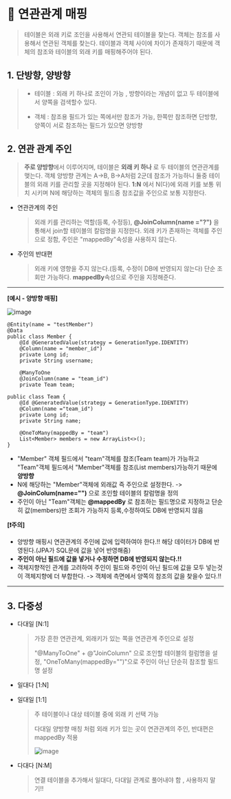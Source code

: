 📌 __**연관관계 매핑**__
======================
> 테이블은 외래 키로 조인을 사용해서 연관되 테이블을 찾는다. 객체는 참조를 사용해서 연관된 객체를 찾는다. 
> 테이블과 객체 사이에 차이가 존재하기 때문에 객체의 참조와 테이블의 외래 키를 매핑해주어야 된다.

**1. 단방향, 양방향**
---------------------------
  > - 테이블 : 외래 키 하나로 조인이 가능 , 방향이라는 개념이 없고 두 테이블에서 양쪽을 검색할수 있다.
  > 
  > - 객체 : 참조용 필드가 있는 쪽에서만 참조가 가능, 한쪽만 참조하면 단방향, 양쪽이 서로 참조하는 필드가 있으면 양방향
  
**2. 연관 관계 주인**
-----------------------
   > **주로 양방향**에서 이루어지며, 테이블은 **외래 키 하나** 로 두 테이블의 연관관계를 맺는다.
   > 객체 양방향 관계는 A->B, B->A처럼 2군데 참조가 가능하니 둘중 테이블의 외래 키를 관리할 곳을 지정해야 된다.
   > **1:N** 에서 N(다)에 외래 키를 보통 위치 시키며 N에 해당하는 객체의 필드중 참조값을 주인으로 보통 지정한다.
   
   * 연관관계의 주인
     > 외래 키를 관리하는 역할(등록, 수정등), **@JoinColumn(name ="?")** 을 통해서 join할 테이블의 칼럼명을 지정한다.
     > 외래 키가 존재하는 객체를 주인으로 정함, 주인은 "mappedBy"속성을 사용하지 않는다.

   * 주인의 반대편
     > 외래 키에 영향을 주지 않는다.(등록, 수정이 DB에 반영되지 않는다) 
     > 단순 조회만 가능하다. **mappedBy**속성으로 주인을 지정해준다.
----------------------------------------------
__[예시 - 양방향 매핑]__

![image](https://user-images.githubusercontent.com/96917871/178513956-9ee859ed-02dd-418e-8bb5-2a6ac2f8f397.png)
```
@Entity(name = "testMember")
@Data
public class Member {
    @Id @GeneratedValue(strategy = GenerationType.IDENTITY)
    @Column(name = "member_id")
    private Long id;
    private String username;

    @ManyToOne
    @JoinColumn(name = "team_id")
    private Team team;

public class Team {
    @Id @GeneratedValue(strategy = GenerationType.IDENTITY)
    @Column(name ="team_id")
    private Long id;
    private String name;

    @OneToMany(mappedBy = "team")
    List<Member> members = new ArrayList<>();
}
```   
- "Member" 객체 필드에서 "team"객체를 참조(Team team)가 가능하고 "Team"객체 필드에서 "Member"객체를 참조(List<Member> members)가능하기 때문에 **양방향**
- N에 해당하는 "Member"객체에 외래값 즉 주인으로 설정한다. -> **@JoinColum(name="")** 으로 조인할 테이블의 칼럼명을 정의
- 주인이 아닌 "Team"객체는 **@mappedBy** 로 참조하는 필드명으로 지정하고 단순히 값(members)만 조회가 가능하지 등록,수정하여도 DB에 반영되지 않음  

    
**[❗주의]**
- 양방향 매핑시 연관관계의 주인에 값에 입력하여야 한다.!! 해당 데이터가 DB에 반영된다.(JPA가 SQL문에 값을 넣어 반영해줌)
- **주인이 아닌 필드에 값을 넣거나 수정하면 DB에 반영되지 않는다.!!**
- 객체지향적인 관계를 고려하여 주인이 필드와 주인이 아닌 필드에 값을 모두 넣는것이 객체지향에 더 부합한다. -> 객체에 측면에서 양쪽의 참조의 값을 찾을수 있다.!! 
  
-------------------------------------------------- 
  
**3. 다중성**
--------------------------
   * 다대일 [N:1]
     > 가장 흔한 연관관계, 외래키가 있는 쪽을 연관관계 주인으로 설정
     >
     > "@ManyToOne" + @"JoinColumn" 으로 조인할 테이블의 컬럼명을 설정, "OneToMany(mappedBy="")"으로 주인이 아닌 단순히 참조할 필드명 설정
   
   * 일대다 [1:N]
   
   * 일대일 [1:1]
     > 주 테이블이나 대상 테이블 중에 외래 키 선택 가능
     > 
     > 다대일 양방향 매칭 처럼 외래 키가 있는 곳이 연관관계의 주인, 반대편은 mappedBy 적용
     >
     > ![image](https://user-images.githubusercontent.com/96917871/178520839-7c206154-deea-440f-b319-1286eea46919.png)

   * 다대다 [N:M]
     > 연결 테이블을 추가해서 일대다, 다대일 관계로 풀어내야 함 , 사용하지 말기!!





